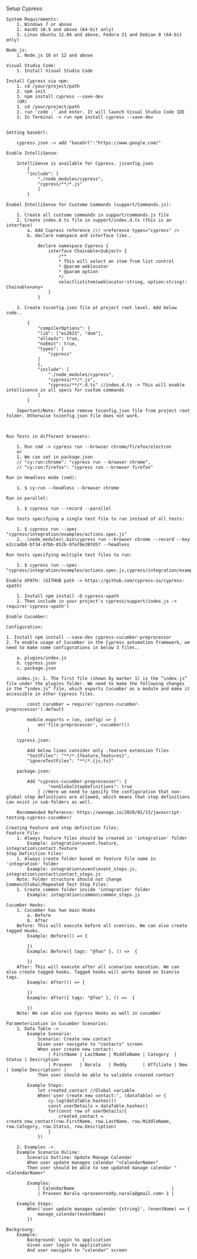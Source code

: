 Setup Cypress:

    System Requirements:
        1. Windows 7 or above
        2. macOS 10.9 and above (64-bit only)
        3. Linux Ubuntu 12.04 and above, Fedora 21 and Debian 8 (64-bit only)

    Node.js:
        1. Node.js 10 or 12 and above
    
    Visual Studio Code:
        1. Install Visual Studio Code

    Install Cypress via npm:
        1. cd /your/project/path
        2. npm init
        3. npm install cypress --save-dev
        (OR)
        1. cd /your/project/path
        2. run 'code .' and enter. It will launch Visual Studio Code IDE 
        3. In Terminal -> run npm install cypress --save-dev


    Setting baseUrl:
    
        cypress.json -> add "baseUrl":"https://www.google.com/"

    Enable IntelliSense:
    
        IntelliSense is available for Cypress. jsconfig.json
            {
            "include": [
                "./node_modules/cypress",
                "cypress/**/*.js"
                ]
            }

    Enabel IntelliSense for Custome Commands (support/Commands.js):

        1. Create all custome commands in support/commands.js file
        2. Create index.d.ts file in support/index.d.ts (this is an interface)
            a. Add Cupress reference /// <reference types="cypress" />
            b. declare namspace and interface like..
            
                declare namespace Cypress {
                    interface Chainable<Subject> {
                        /**
                        * This will select an item from list control
                        * @param weblocator 
                        * @param option 
                        */
                        selectlistitem(weblocator:string, option:string): Chainable<any>
                    }
                }
        
        3. Create tsconfig.json file at project root level. Add below code..
            
            {
                "compilerOptions": {
                "lib": ["es2015", "dom"],
                "allowJs": true,
                "noEmit": true,
                "types": [
                    "cypress"
                ]
                },
                "include": [
                    "./node_modules/cypress",
                    "cypress/**/*.js",
                    "cypress/**/*.d.ts" //index.d.ts -> This will enable intellisence in all specs for custom commands
                ]
            }
        
        Important/Note: Please remove tsconfig.json file from project root folder. Otherwise tsconfig.json file does not work.



    Run Tests in different browsers:
        
        1. Run cmd -> cypress run --browser chrome/firefox/electron
        or
        1. We can set in package.json
        // "cy:run:chrome": "cypress run --browser chrome",
        // "cy:run:firefox": "cypress run --browser firefox"

    Run in Headless mode (cmd):
        
        1. $ cy:run --headless --browser chrome

    Run in parallel:
        
        1. $ cypress run --record --parallel

    Run tests specifying a single test file to run instead of all tests:
        
        1. $ cypress run --spec "cypress/integration/examples/actions.spec.js"
        2. .\node_modules\.bin\cypress run --browser chrome --record --key e2ccadb8-bf34-47bb-852b-9fe78e387d57 --headless

    Run tests specifying multiple test files to run:
        
        1. $ cypress run --spec "cypress/integration/examples/actions.spec.js,cypress/integration/examples/files.spec.js"

    Enable XPATH: (GITHUB path -> https://github.com/cypress-io/cypress-xpath)
    
        1. Install npm install -D cypress-xpath
        2. Then include in your project's cypress/support/index.js -> require('cypress-xpath')

    Enable Cucumber:
    
    Configuration:
    
    1. Install npm install --save-dev cypress-cucumber-preprocessor
    2. To enable usage of Cucumber in the Cypress automation framework, we need to make some configurations in below 3 files..
        
        a. plugins/index.js
        b. cypress.json
        c. package.json
        
        index.js: 1. The first file (shown by marker 1) is the “index.js” file under the plugins folder. We need to make the following changes in the “index.js” file, which exports Cucumber as a module and make it accessible in other Cypress files.
            
            const cucumber = require('cypress-cucumber-preprocessor').default
            
            module.exports = (on, config) => {
                on('file:preprocessor', cucumber())
            }

        cypress.json:
            
            Add below lines consider only .feature extension files
            "testFiles": "**/*.{feature,features}",
            "ignoreTestFiles": "**/*.{js,ts}"
        
        package.json:
         
            Add "cypress-cucumber-preprocessor": {
                    "nonGlobalStepDefinitions": true
                } //Here we need to specify the configuration that non-global step definitions are allowed, which means that step definitions can exist in sub-folders as well.
        
        Recommended Reference: https://wanago.io/2020/01/13/javascript-testing-cypress-cucumber/

    Creating Feature and step definition files:
    Feature File:
        1. Always feature files should be created in 'integration' folder
            Example: integration\event.feature, integration\contact.feature
    Step Definition Files:
        1. Always create folder based on feature file name in 'integration' folder
            Example: integration\event\event_steps.js, integration\contact\contact_steps.js
        Note: Folder structure should not change
    Common/Global/Repeated Test Step Files:
        1. Create common folder inside 'integration' folder
            Example: integration\common\common_steps.js

    Cucumber Hooks:
        1. Cucumber has two main Hooks
            a. Before
            b. After
        Before: This will execute before all scenrios. We can also create tagged Hooks.
            Example: Before(() => {

            })
            Example: Before({ tags: "@foo" }, () =>  {

            })
        After: This will execute after all scenarios execution. We can also create tagged hooks. Tagged hooks will works based on Scenrio tags.
            Example: After(() => {

            })
            Example: After({ tags: "@foo" }, () =>  {

            })
        Note: We can also use Cypress Hooks as well in cucumber

    Parameterization in Cucumber Scenarios:
        1. Data Table ->
            Example Scenario:
                Scenario: Create new contact
                Given user navigate to "contacts" screen
                When user create new contact:
                    | FirstName | LastName | MiddleName | Category  | Status | Description         |
                    | Praveen   | Narala   | Reddy      | Affiliate | New    | Sample Description! |
                Then user should be able to validate created contact
            
            Example Steps:
                let created_contact //Global variable
                When('user create new contact:', (dataTable) => {
                    cy.log(dataTable.hashes())
                    const userDetails = dataTable.hashes()
                    for(const row of userDetails){
                        created_contact = create_new_contact(row.FirstName, row.LastName, row.MiddleName, row.Category, row.Status, row.Description)
                    }
                })
        
        2. Examples ->
        Example Scenario Ouline:
            Scenario Outline: Update Manage Calendar
            When user update manages calendar "<CalendarName>"
            Then user should be able to see updated manage calendar "<CalendarName>"

            Examples:
                | CalendarName                                     |
                | Praveen Narala <praveenreddy.narala@gmail.com> 1 |
        
        Example Steps:
            When('user update manages calendar {string}', (eventName) => {
                manage_calendar(eventName)
            })

    Backgroung:
        Example:
            Background: Login to application
            Given user login to applications
            And user navigate to "calendar" screen